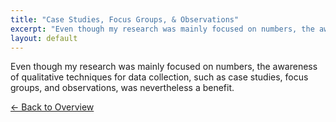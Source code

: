 ```yaml
---
title: "Case Studies, Focus Groups, & Observations"
excerpt: "Even though my research was mainly focused on numbers, the awareness of qualitative techniques for data collection, such..."
layout: default
---
```


Even though my research was mainly focused on numbers, the awareness of qualitative techniques for data collection, such as case studies, focus groups, and observations, was nevertheless a benefit.

[← Back to Overview](portfolio-4.md)
